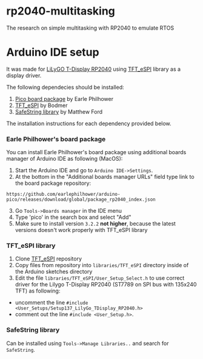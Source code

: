 # rp2040-multitasking
The research on simple multitasking with RP2040 to emulate RTOS

# Arduino IDE setup

It was made for [LiLyGO T-Display RP2040](https://github.com/Xinyuan-LilyGO/LILYGO-T-display-RP2040/tree/main) 
using [TFT_eSPI](https://github.com/Bodmer/TFT_eSPI/tree/master) library as a display driver.

The following dependecies should be installed:
1. [Pico board package](https://github.com/earlephilhower/arduino-pico) by Earle Philhower
2. [TFT_eSPI](https://github.com/Bodmer/TFT_eSPI/tree/master) by Bodmer
3. [SafeString library](https://github.com/PowerBroker2/SafeString) by Matthew Ford

The installation instructions for each dependency provided below.

### Earle Philhower's board package

You can install Earle Philhower's board package using additional boards manager of Arduino IDE as following (MacOS):
1. Start the Arduino IDE and go to `Arduino IDE->Settings`.
2. At the bottom in the "Additional boards manager URLs" field type link to the board package repository:
```shell
https://github.com/earlephilhower/arduino-pico/releases/download/global/package_rp2040_index.json
```
3. Go `Tools->Boards manager` in the IDE menu
4. Type 'pico' in the search box and select "Add"
5. Make sure to install version `3.2.2` **not higher**, because the latest versions doesn't work properly with TFT_eSPI library

### TFT_eSPI library

1. Clone [TFT_eSPI](https://github.com/Bodmer/TFT_eSPI/tree/master) repository
2. Copy files from repository into `libraries/TFT_eSPI` directory inside of the Arduino sketches directory
3. Edit the file `libraries/TFT_eSPI/User_Setup_Select.h` to use correct driver for the Lilygo T-Display RP2040 (ST7789 on SPI bus with 135x240 TFT) 
as following:
  - uncomment the line `#include <User_Setups/Setup137_LilyGo_TDisplay_RP2040.h>` 
  - comment out the line `#include <User_Setup.h>`.

### SafeString library

Can be installed using `Tools->Manage Libraries..` and search for `SafeString`.
